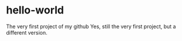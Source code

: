 # hello-world
The very first project of my github
Yes, still the very first project, but a different version.
